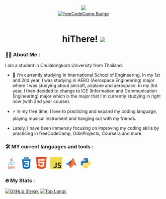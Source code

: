 <div id="header" align="center">
  <img src="https://media.giphy.com/media/zOvBKUUEERdNm/giphy.gif?cid=ecf05e470f1q0ai608mekvjnuru04s5fobcsacg1eb3188l9&rid=giphy.gif&ct=g" width="300"/>
</div>

<div id="badges" align="center">
  <a href="https://www.freecodecamp.org/PannSengpanich">
    <img src="https://img.shields.io/badge/freeCodeCamp-black?style=for-the-badge&logo=freeCodeCamp&logoColor=white" alt="freeCodeCamp Badge"/>
  </a>
</div>

<div id="counter" align = "center">
  <img src="https://komarev.com/ghpvc/?username=PannSengpanich&style=flat-square&color=blue" alt=""/>
</div>

<h1 align ="center">
  hiThere!
  <img src="https://media.giphy.com/media/hvRJCLFzcasrR4ia7z/giphy.gif" width="30px"/>
</h1>

### :man_technologist: About Me :
I am a student in Chulalongkorn University from Thailand.

- :telescope: I'm currently studying in International School of Engineering. In my 1st and 2nd year, I was studying in AERO (Aerospace Engineering) major where I was studying about aircraft, airplane and aerospace. In my 3rd year, I then decided to change to ICE (Information and Communication Engineering) major which is the major that I'm currently studying in right now (with 2nd year course).

- :zap: In my free time, I love to practicing and expand my coding language, playing musical instrument and hanging out with my friends.
- Lately, I have been immensly focusing on improving my coding skills by practicing in freeCodeCamp, OdinProjects, Coursera and more.

### :hammer_and_wrench: MY current languages and tools :

<div>
  <img src="https://github.com/devicons/devicon/blob/master/icons/java/java-original-wordmark.svg" title="Java" alt="Java" width="40" height="40"/>&nbsp;
  <img src="https://github.com/devicons/devicon/blob/master/icons/css3/css3-plain-wordmark.svg"  title="CSS3" alt="CSS" width="40" height="40"/>&nbsp;
  <img src="https://github.com/devicons/devicon/blob/master/icons/html5/html5-original.svg" title="HTML5" alt="HTML" width="40" height="40"/>&nbsp;
  <img src="https://github.com/devicons/devicon/blob/master/icons/javascript/javascript-original.svg" title="JavaScript" alt="JavaScript" width="40" height="40"/>&nbsp;
  <img src="https://github.com/devicons/devicon/blob/master/icons/matlab/matlab-original.svg" title="Matlab" alt="Matlab" width="40" height="40"/>&nbsp;
  <img src="https://github.com/devicons/devicon/blob/master/icons/python/python-original.svg" title="Python" alt="Python" width="40" height="40"/>&nbsp;
</div>

### :fire: My Stats :

[![GitHub Streak](http://github-readme-streak-stats.herokuapp.com?user=your-github-username&theme=dark&background=000000)](https://git.io/streak-stats)
[![Top Langs](https://github-readme-stats.vercel.app/api/top-langs/?username=PannSengpanich&layout=compact&theme=vision-friendly-dark)](https://github.com/anuraghazra/github-readme-stats)
